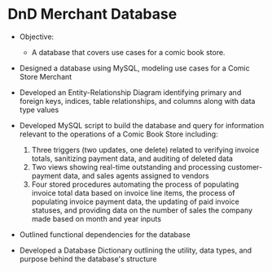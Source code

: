 # DnD Merchant Database
* Objective:
  * A database that covers use cases for a comic book store.
  
* Designed a database using MySQL, modeling use cases for a Comic Store Merchant

* Developed an Entity-Relationship Diagram identifying primary and foreign keys, indices, table relationships, and columns along with data type values

* Developed MySQL script to build the database and query for information relevant to the operations of a Comic Book Store including:
  1) Three triggers (two updates, one delete) related to verifying invoice totals, sanitizing payment data, and auditing of deleted data
  2) Two views showing real-time outstanding and processing customer-payment data, and sales agents assigned to vendors
  3) Four stored procedures automating the process of populating invoice total data based on invoice line items, the process of populating invoice payment data, the updating of paid invoice statuses, and providing data on the number of sales the company made based on month and year inputs

* Outlined functional dependencies for the database

* Developed a Database Dictionary outlining the utility, data types, and purpose behind the database's structure
